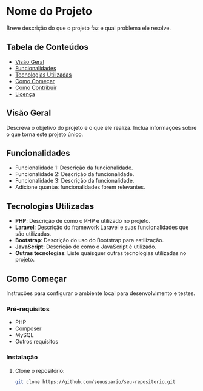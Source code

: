 # Nome do Projeto

Breve descrição do que o projeto faz e qual problema ele resolve.

## Tabela de Conteúdos

- [Visão Geral](#visão-geral)
- [Funcionalidades](#funcionalidades)
- [Tecnologias Utilizadas](#tecnologias-utilizadas)
- [Como Começar](#como-começar)
- [Como Contribuir](#como-contribuir)
- [Licença](#licença)

## Visão Geral

Descreva o objetivo do projeto e o que ele realiza. Inclua informações sobre o que torna este projeto único.

## Funcionalidades

- Funcionalidade 1: Descrição da funcionalidade.
- Funcionalidade 2: Descrição da funcionalidade.
- Funcionalidade 3: Descrição da funcionalidade.
- Adicione quantas funcionalidades forem relevantes.

## Tecnologias Utilizadas

- **PHP**: Descrição de como o PHP é utilizado no projeto.
- **Laravel**: Descrição do framework Laravel e suas funcionalidades que são utilizadas.
- **Bootstrap**: Descrição do uso do Bootstrap para estilização.
- **JavaScript**: Descrição de como o JavaScript é utilizado.
- **Outras tecnologias**: Liste quaisquer outras tecnologias utilizadas no projeto.

## Como Começar

Instruções para configurar o ambiente local para desenvolvimento e testes.

### Pré-requisitos

- PHP
- Composer
- MySQL
- Outros requisitos

### Instalação

1. Clone o repositório:
   ```bash
   git clone https://github.com/seuusuario/seu-repositorio.git

